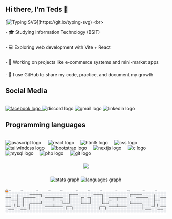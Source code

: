## Hi there, I’m Teds 👋

[![Typing SVG](https://readme-typing-svg.herokuapp.com?font=Fira+Code&duration=4000&pause=600&color=35B340&width=435&lines=I'm+a+Junior+Web+Dev;I'm+a+Gamer;Nice+to+me+yaa..)](https://git.io/typing-svg)
<br>

<p align="left">- 🎓 Studying Information Technology (BSIT)</p>

###

<p align="left">- 💻 Exploring web development with Vite + React</p>

###

<p align="left">- 🚀 Working on projects like e-commerce systems and mini-market apps</p>

###

<p align="left">- 📘 I use GitHub to share my code, practice, and document my growth</p>

## Social Media
<br>
<div align="left">
  <a href="https://www.facebook.com/Shenpiekun" target="_blank">
    <img src="https://img.shields.io/static/v1?message=Facebook&logo=facebook&label=&color=1877F2&logoColor=white&labelColor=&style=for-the-badge" height="40" alt="facebook logo"  />
  </a>
  <img src="https://img.shields.io/static/v1?message=Discord&logo=discord&label=&color=7289DA&logoColor=white&labelColor=&style=for-the-badge" height="40" alt="discord logo"  />
  <img src="https://img.shields.io/static/v1?message=Gmail&logo=gmail&label=&color=D14836&logoColor=white&labelColor=&style=for-the-badge" height="40" alt="gmail logo"  />
  <img src="https://img.shields.io/static/v1?message=LinkedIn&logo=linkedin&label=&color=0077B5&logoColor=white&labelColor=&style=for-the-badge" height="40" alt="linkedin logo"  />
</div>

## Programming languages
<br>
<div align="left">
  <img src="https://cdn.jsdelivr.net/gh/devicons/devicon/icons/javascript/javascript-original.svg" height="40" alt="javascript logo"  />
  <img width="12" />
  <img src="https://cdn.jsdelivr.net/gh/devicons/devicon/icons/react/react-original.svg" height="40" alt="react logo"  />
  <img width="12" />
  <img src="https://cdn.jsdelivr.net/gh/devicons/devicon/icons/html5/html5-original.svg" height="40" alt="html5 logo"  />
  <img width="12" />
  <img src="https://cdn.jsdelivr.net/gh/devicons/devicon/icons/css3/css3-original.svg" height="40" alt="css logo"  />
  <img width="12" />
  <img src="https://cdn.jsdelivr.net/gh/devicons/devicon/icons/tailwindcss/tailwindcss-original-wordmark.svg" height="40" alt="tailwindcss logo"  />
  <img width="12" />
  <img src="https://cdn.jsdelivr.net/gh/devicons/devicon/icons/bootstrap/bootstrap-original.svg" height="40" alt="bootstrap logo"  />
  <img width="12" />
  <img src="https://cdn.jsdelivr.net/gh/devicons/devicon/icons/nextjs/nextjs-original.svg" height="40" alt="nextjs logo"  />
  <img width="12" />
  <img src="https://cdn.jsdelivr.net/gh/devicons/devicon/icons/c/c-original.svg" height="40" alt="c logo"  />
  <img width="12" />
  <img src="https://cdn.jsdelivr.net/gh/devicons/devicon/icons/mysql/mysql-original.svg" height="40" alt="mysql logo"  />
  <img width="12" />
  <img src="https://cdn.jsdelivr.net/gh/devicons/devicon/icons/php/php-original.svg" height="40" alt="php logo"  />
  <img width="12" />
  <img src="https://cdn.jsdelivr.net/gh/devicons/devicon/icons/git/git-original.svg" height="40" alt="git logo"  />
</div>

###

<div align="center">
  <img height="200" src="https://i.pinimg.com/originals/e4/d6/13/e4d613ee59e79b93e38ec2521cce19e4.gif"  />
</div>

###

<div align="center">
  <img src="https://github-readme-stats.vercel.app/api?username=teds08&hide_title=false&hide_rank=false&show_icons=true&include_all_commits=true&count_private=true&disable_animations=false&theme=dracula&locale=en&hide_border=false&order=1" height="150" alt="stats graph"  />
  <img src="https://github-readme-stats.vercel.app/api/top-langs?username=teds08&locale=en&hide_title=false&layout=compact&card_width=320&langs_count=5&theme=onedark&hide_border=false&order=2" height="150" alt="languages graph"  />
</div>

###

<picture>
  <source media="(prefers-color-scheme: dark)" srcset="https://raw.githubusercontent.com/teds08/teds08/output/pacman-contribution-graph-dark.svg">
  <source media="(prefers-color-scheme: light)" srcset="https://raw.githubusercontent.com/teds08/teds08/output/pacman-contribution-graph.svg">
  <img alt="pacman contribution graph" src="https://raw.githubusercontent.com/teds08/teds08/output/pacman-contribution-graph.svg">
</picture>

###
